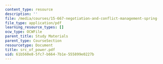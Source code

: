 ```yaml
---
content_type: resource
description: ''
file: /media/courses/15-667-negotiation-and-conflict-management-spring-2001/61b560e85fc7b6647b1e555899e0227b_src_of_power.pdf
file_type: application/pdf
learning_resource_types: []
ocw_type: OCWFile
parent_title: Study Materials
parent_type: CourseSection
resourcetype: Document
title: src_of_power.pdf
uid: 61b560e8-5fc7-b664-7b1e-555899e0227b
---
```

